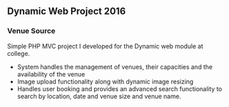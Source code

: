 ## Dynamic Web Project 2016

### Venue Source

Simple PHP MVC project I developed for the Dynamic web module at college. 

- System handles the management of venues, their capacities and the availability of the venue
- Image upload functionality along with dynamic image resizing
- Handles user booking and provides an advanced search functionality to search by location, date and venue size and venue name.
